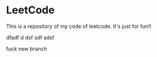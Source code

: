 # LeetCode
This is a repository of my code of leetcode. It's just for fun!!

dfadf d dsf sdf adsf 

fuck new branch